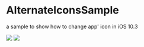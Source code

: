 # AlternateIconsSample
a sample to show how to change app' icon in iOS 10.3

![](https://github.com/OpenMarshall/AlternateIconsSample/raw/master/screenshots/screentshot0.png)
![](https://github.com/OpenMarshall/AlternateIconsSample/raw/master/screenshots/screentshot1.png)
